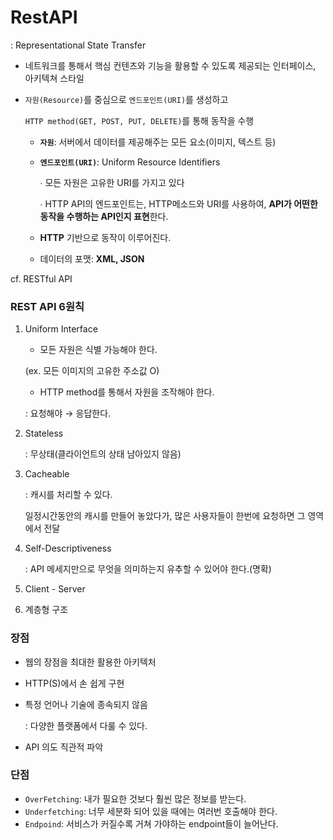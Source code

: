 # RestAPI
: Representational State Transfer

- 네트워크를 통해서 핵심 컨텐츠와 기능을 활용할 수 있도록 제공되는 인터페이스, 아키텍쳐 스타일

- `자원(Resource)`를 중심으로 `엔드포인트(URI)`를 생성하고
    
    `HTTP method(GET, POST, PUT, DELETE)`를 통해 동작을 수행
    
    * **`자원`**: 서버에서 데이터를 제공해주는 모든 요소(이미지, 텍스트 등)
    * **`엔드포인트(URI)`**: Uniform Resource Identifiers
   
      ∙ 모든 자원은 고유한 URI를 가지고 있다
      
      ∙ HTTP API의 엔드포인트는, HTTP메소드와 URI를 사용하여, **API가 어떤한 동작을 수행하는 API인지 표현**한다.
    
     * **HTTP** 기반으로 동작이 이루어진다.
     * 데이터의 포맷: **XML, JSON**

cf. RESTful API

### REST API 6원칙

1. Uniform Interface

   - 모든 자원은 식별 가능해야 한다.
    
    (ex. 모든 이미지의 고유한 주소값 O)
    
   - HTTP method를 통해서 자원을 조작해야 한다.
    
    : 요청해야 → 응답한다.
    
2. Stateless
    
    : 무상태(클라이언트의 상태 남아있지 않음)
    
3. Cacheable
    
    : 캐시를 처리할 수 있다.
    
    일정시간동안의 캐시를 만들어 놓았다가, 많은 사용자들이 한번에 요청하면 그 영역에서 전달
    
4. Self-Descriptiveness
    
    : API 메세지만으로 무엇을 의미하는지 유추할 수 있어야 한다.(명확)
    
5. Client - Server
6. 계층형 구조

### 장점

- 웹의 장점을 최대한 활용한 아키텍처
- HTTP(S)에서 손 쉽게 구현
- 특정 언어나 기술에 종속되지 않음
    
    : 다양한 플랫폼에서 다룰 수 있다.
    
- API 의도 직관적 파악

### 단점

- `OverFetching`: 내가 필요한 것보다 훨씬 많은 정보를 받는다.
- `Underfetching`: 너무 세분화 되어 있을 때에는 여러번 호출해야 한다.
- `Endpoind`: 서비스가 커질수록 거쳐 가야하는 endpoint들이 늘어난다.
